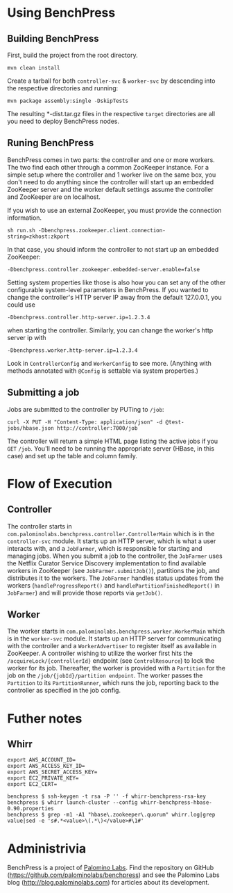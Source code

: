 # Using BenchPress

## Building BenchPress

First, build the project from the root directory.

    mvn clean install

Create a tarball for both `controller-svc` & `worker-svc` by descending into
the respective directories and running:

    mvn package assembly:single -DskipTests

The resulting *-dist.tar.gz files in the respective `target` directories are all you need to deploy BenchPress nodes.

## Runing BenchPress

BenchPress comes in two parts: the controller and one or more workers.  The two
find each other through a common ZooKeeper instance. For a simple setup where the
controller and 1 worker live on the same box, you don't need to do anything since
the controller will start up an embedded ZooKeeper server and the worker default
settings assume the controller and ZooKeeper are on localhost.

If you wish to use an external ZooKeeper, you must provide the connection information.

    sh run.sh -Dbenchpress.zookeeper.client.connection-string=zkhost:zkport


In that case, you should inform the controller to not start up an embedded ZooKeeper:

    -Dbenchpress.controller.zookeeper.embedded-server.enable=false


Setting system properties like those is also how you can set any of the other configurable system-level parameters in BenchPress. If you wanted to change the controller's HTTP server IP away from the default 127.0.0.1, you could use

    -Dbenchpress.controller.http-server.ip=1.2.3.4

when starting the controller. Similarly, you can change the worker's http server ip with

    -Dbenchpress.worker.http-server.ip=1.2.3.4

Look in `ControllerConfig` and `WorkerConfig` to see more. (Anything with methods annotated with `@Config` is settable via system properties.)

## Submitting a job

Jobs are submitted to the controller by PUTing to `/job`:

    curl -X PUT -H "Content-Type: application/json" -d @test-jobs/hbase.json http://controller:7000/job

The controller will return a simple HTML page listing the active jobs if you `GET`
`/job`. You'll need to be running the appropriate server (HBase, in this case) and set up the
table and column family.

# Flow of Execution

## Controller

The controller starts in `com.palominolabs.benchpress.controller.ControllerMain`
which is in the `controller-svc` module.  It starts up an HTTP server, which is
what a user interacts with, and a `JobFarmer`, which is responsible for starting
and managing jobs.  When you submit a job to the controller, the `JobFarmer` uses
the Netflix Curator Service Discovery implementation to find available workers
in ZooKeeper (see `JobFarmer.submitJob()`), partitions the job, and distributes
it to the workers. The `JobFarmer` handles status updates from the workers
(`handleProgressReport()` and `handlePartitionFinishedReport()` in `JobFarmer`) and
will provide those reports via `getJob()`.

## Worker
The worker starts in `com.palominolabs.benchpress.worker.WorkerMain` which is
in the `worker-svc` module.  It starts up an HTTP server for communicating with
the controller and a `WorkerAdvertiser` to register itself as available in
ZooKeeper.  A controller wishing to utilize the worker first hits
the `/acquireLock/{controllerId}` endpoint (see `ControlResource`) to lock the
worker for its job.  Thereafter, the worker is provided with a `Partition` for
the job on the `/job/{jobId}/partition endpoint`.  The worker passes the
`Partition` to its `PartitionRunner`, which runs the job, reporting back to the
controller as specified in the job config.

# Futher notes

## Whirr
```
export AWS_ACCOUNT_ID=
export AWS_ACCESS_KEY_ID=
export AWS_SECRET_ACCESS_KEY=
export EC2_PRIVATE_KEY=
export EC2_CERT=

benchpress $ ssh-keygen -t rsa -P '' -f whirr-benchpress-rsa-key
benchpress $ whirr launch-cluster --config whirr-benchpress-hbase-0.90.properties
benchpress $ grep -m1 -A1 "hbase\.zookeeper\.quorum" whirr.log|grep value|sed -e 's#.*<value>\(.*\)</value>#\1#'
```

# Administrivia
BenchPress is a project of [Palomino Labs](http://palominolabs.com).  Find the repository on GitHub
(https://github.com/palominolabs/benchpress) and see the Palomino Labs blog
(http://blog.palominolabs.com) for articles about its development.
